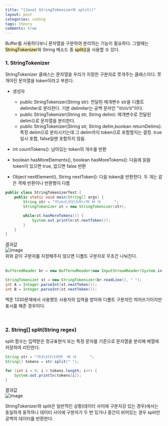 ```yaml
---
title: "[Java] StringTokenizer와 split()"
layout: post
categories: coding
tags: theory
comments: true
---
```


Buffer를 사용하다보니 문자열을 구분하여 분리하는 기능이 필요하다. 그럴때는    
<mark style='background-color: #fff5b1'>StringTokenizer</mark>와 String 메소드 중 <mark style='background-color: #fff5b1'>split()</mark>을 사용할 수 있다.
    
### 1. StringTokenizer   
StringTokenizer 클래스는 문자열을 우리가 지정한 구분자로 쪼개주는 클래스이다. 쪼개어진 문자열을 token이라고 부른다.    

* 생성자
  * public StringTokenizer(String str): 전달된 매개변수 str을 디폴트 delimiter로 분리한다. 기본 delimiter는 공백 문자인 "\t\n\r\t"이다.
  * public StringTokenizer(String str, String delim): 매개변수로 전달된 delim으로 문자열을 분리한다.
  * public StringTokenizer(String str, String delim,boolean returnDelims): 특정 delim으로 분리시키는데 그 delim까지 token으로 포함할지는 결정. true일시 포함, false일땐 포함하지 않음.
   
* int countTokens(): 남아있는 token의 개수를 반환
* boolean hasMoreElements(), boolean hasMoreTokens(): 다음에 읽을 token이 있으면 true, 없으면 false 반환
* Object nextElement(), String nextToken(): 다음 token을 반환한다. 두 개는 같은 객체 반환이나 반환형이 다름

```java
public class StringTokenizerTest {
    public static void main(String[] args) {
        String str = "가\n나\t다\t라\r마 바 사      ";
        StringTokenizer st = new StringTokenizer(str);

        while(st.hasMoreTokens()) {
            System.out.println(st.nextToken());
        }
    }
}
```
결과값    
![image](https://user-images.githubusercontent.com/68698007/121765722-f4062900-cb87-11eb-9744-74b7ec1aaf78.png)
<br>
위와 같이 구분자를 지정해주지 않으면 디폴트 구분자로 무조건 나눠진다.
<br><br>

```java
BufferedReader br = new BufferedReader(new InputStreamReader(System.in));

StringTokenizer st = new StringTokenizer(br.readLine(), " ");
int A = Integer.parseInt(st.nextToken());
int B = Integer.parseInt(st.nextToken());
```

백준 1330문제에서 사용했듯 사용자의 입력을 받아와 디폴트 구분자인 띄어쓰기이지만 표시를 해준 경우이다.
<br><br><br>
### 2. String[] split(String regex)
split 함수는 입력받은 정규표현식 또는 특정 문자를 기준으로 문자열을 분리해 배열에 저장하여 리턴한다.    
```java
String str = "가나\t다\t라마  바 사      ";
String[] tokens = str.split(" ");

for (int i = 0; i < tokens.length; i++) {
    System.out.println(tokens[i]);
}
```
결과값    
![image](https://user-images.githubusercontent.com/68698007/121767220-ece41880-cb91-11eb-8be1-4e1086244f2a.png)
<br>

StringTokenizer와 split은 일반적인 상황(데이터 사이에 구분자강 있는 경우)에서는 동일하게 동작하나 데이터 사이에 구분자가 두 번 있거나 중간이 비어있는 경우 split만 공백의 데이터를 반환한다.
